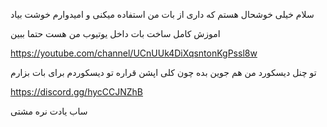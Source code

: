 سلام خیلی خوشحال هستم که داری از بات من استفاده میکنی و امیدوارم خوشت بیاد 

اموزش کامل ساخت بات داخل یوتیوب من هست حتما ببین

https://youtube.com/channel/UCnUUk4DiXqsntonKgPssl8w

تو چنل دیسکورد من هم جوین بده چون کلی اپشن قراره تو دیسکوردم برای بات بزارم

https://discord.gg/hycCCJNZhB

ساب یادت نره مشتی 
